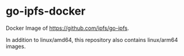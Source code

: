 # go-ipfs-docker
Docker Image of https://github.com/ipfs/go-ipfs.

In addition to linux/amd64, this repository also contains linux/arm64 images.

